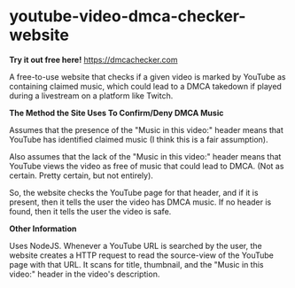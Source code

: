 # youtube-video-dmca-checker-website
<b>Try it out free here!</b>
https://dmcachecker.com

 A free-to-use website that checks if a given video is marked by YouTube as containing claimed music, which could lead to a DMCA takedown if played during a livestream on a platform like Twitch.
 
 <b>The Method the Site Uses To Confirm/Deny DMCA Music</b>
 
Assumes that the presence of the "Music in this video:" header means that YouTube has identified claimed music (I think this is a fair assumption).

Also assumes that the lack of the "Music in this video:" header means that YouTube views the video as free of music that could lead to DMCA. (Not as certain. Pretty certain, but not entirely).

So, the website checks the YouTube page for that header, and if it is present, then it tells the user the video has DMCA music. If no header is found, then it tells the user the video is safe.

 <b>Other Information</b>
 
Uses NodeJS. Whenever a YouTube URL is searched by the user, the website creates a HTTP request to read the source-view of the YouTube page with that URL. It scans for title, thumbnail, and the "Music in this video:" header in the video's description.

